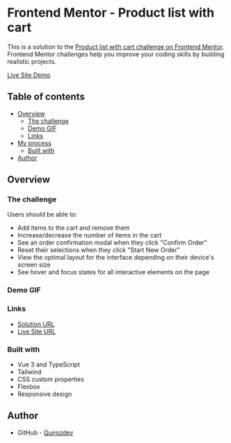 # Frontend Mentor - Product list with cart

This is a solution to the <a href="https://www.frontendmentor.io/challenges/product-list-with-cart-5MmqLVAp_d/hub" target="_blank">Product list with cart challenge on Frontend Mentor</a>. Frontend Mentor challenges help you improve your coding skills by building realistic projects.

<a href="https://quirozdev.github.io/Product-List-With-Cart/" target="_blank">Live Site Demo</a>

## Table of contents

- [Overview](#overview)
  - [The challenge](#the-challenge)
  - [Demo GIF](#demo-gif)
  - [Links](#links)
- [My process](#my-process)
  - [Built with](#built-with)
- [Author](#author)

## Overview

### The challenge

Users should be able to:

- Add items to the cart and remove them
- Increase/decrease the number of items in the cart
- See an order confirmation modal when they click "Confirm Order"
- Reset their selections when they click "Start New Order"
- View the optimal layout for the interface depending on their device's screen size
- See hover and focus states for all interactive elements on the page

### Demo GIF

### Links

- <a href="https://github.com/Quirozdev/Product-List-With-Cart" target="_blank">Solution URL</a>
- <a href="https://quirozdev.github.io/Product-List-With-Cart/" target="_blank">Live Site URL</a>

### Built with

- Vue 3 and TypeScript
- Tailwind
- CSS custom properties
- Flexbox
- Responsive design

## Author

- GitHub - <a href="https://github.com/Quirozdev" target="_blank">Quirozdev</a>
